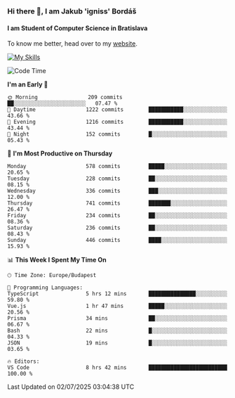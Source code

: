 ### Hi there 👋, I am Jakub 'igniss' Bordáš

#### I am Student of Computer Science in Bratislava
To know me better, head over to my [website](https://bordas.sk).

[![My Skills](https://skillicons.dev/icons?i=js,typescript,html,css,figma,svelte,vue,next,postgresql,nest,express,nodejs)](https://bordas.sk)


<!--START_SECTION:waka-->
![Code Time](http://img.shields.io/badge/Code%20Time-1%2C968%20hrs%2041%20mins-blue)

**I'm an Early 🐤** 

```text
🌞 Morning                209 commits         ██░░░░░░░░░░░░░░░░░░░░░░░   07.47 % 
🌆 Daytime                1222 commits        ███████████░░░░░░░░░░░░░░   43.66 % 
🌃 Evening                1216 commits        ███████████░░░░░░░░░░░░░░   43.44 % 
🌙 Night                  152 commits         █░░░░░░░░░░░░░░░░░░░░░░░░   05.43 % 
```
📅 **I'm Most Productive on Thursday** 

```text
Monday                   578 commits         █████░░░░░░░░░░░░░░░░░░░░   20.65 % 
Tuesday                  228 commits         ██░░░░░░░░░░░░░░░░░░░░░░░   08.15 % 
Wednesday                336 commits         ███░░░░░░░░░░░░░░░░░░░░░░   12.00 % 
Thursday                 741 commits         ███████░░░░░░░░░░░░░░░░░░   26.47 % 
Friday                   234 commits         ██░░░░░░░░░░░░░░░░░░░░░░░   08.36 % 
Saturday                 236 commits         ██░░░░░░░░░░░░░░░░░░░░░░░   08.43 % 
Sunday                   446 commits         ████░░░░░░░░░░░░░░░░░░░░░   15.93 % 
```


📊 **This Week I Spent My Time On** 

```text
🕑︎ Time Zone: Europe/Budapest

💬 Programming Languages: 
TypeScript               5 hrs 12 mins       ███████████████░░░░░░░░░░   59.80 % 
Vue.js                   1 hr 47 mins        █████░░░░░░░░░░░░░░░░░░░░   20.56 % 
Prisma                   34 mins             ██░░░░░░░░░░░░░░░░░░░░░░░   06.67 % 
Bash                     22 mins             █░░░░░░░░░░░░░░░░░░░░░░░░   04.33 % 
JSON                     19 mins             █░░░░░░░░░░░░░░░░░░░░░░░░   03.65 % 

🔥 Editors: 
VS Code                  8 hrs 42 mins       █████████████████████████   100.00 % 
```


 Last Updated on 02/07/2025 03:04:38 UTC
<!--END_SECTION:waka-->

